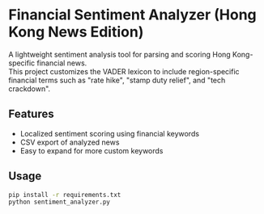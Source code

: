 # Financial Sentiment Analyzer (Hong Kong News Edition)

A lightweight sentiment analysis tool for parsing and scoring Hong Kong-specific financial news.  
This project customizes the VADER lexicon to include region-specific financial terms such as "rate hike", "stamp duty relief", and "tech crackdown".

## Features
- Localized sentiment scoring using financial keywords
- CSV export of analyzed news
- Easy to expand for more custom keywords

## Usage
```bash
pip install -r requirements.txt
python sentiment_analyzer.py
